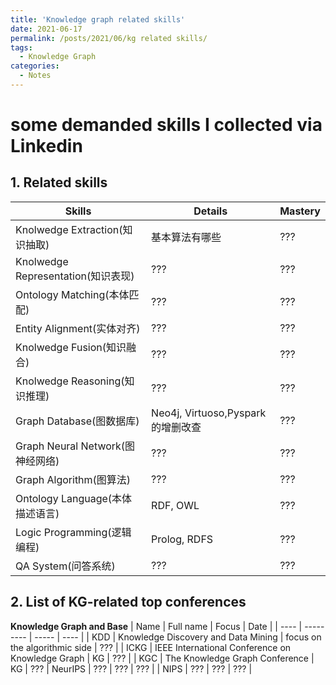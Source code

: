 ```yaml
---
title: 'Knowledge graph related skills'
date: 2021-06-17
permalink: /posts/2021/06/kg related skills/
tags:
  - Knowledge Graph
categories:
  - Notes
---
```



some demanded skills I collected via Linkedin
======

## 1. Related skills

| Skills | Details | Mastery | 
| ---- | --------- | ----- |
| Knolwedge Extraction(知识抽取) | 基本算法有哪些 | ??? |
| Knolwedge Representation(知识表现) | ??? | ??? |
| Ontology Matching(本体匹配) | ??? | ??? |
| Entity Alignment(实体对齐) | ??? | ??? |
| Knolwedge Fusion(知识融合) | ??? | ??? |
| Knolwedge Reasoning(知识推理) | ??? | ??? |
| Graph Database(图数据库) | Neo4j, Virtuoso,Pyspark的增删改查| ??? |
| Graph Neural Network(图神经网络) | ??? | ??? |
| Graph Algorithm(图算法) | ??? | ??? |
| Ontology Language(本体描述语言) | RDF, OWL | ??? |
| Logic Programming(逻辑编程) | Prolog, RDFS | ??? |
| QA System(问答系统) | ??? | ??? |


## 2. List of KG-related top conferences

**Knowledge Graph and Base**
| Name | Full name | Focus | Date | 
| ---- | --------- | ----- | ---- |
| KDD | Knowledge Discovery and Data Mining | focus on the algorithmic side | ??? |
| ICKG | IEEE International Conference on Knowledge Graph | KG | ??? |
| KGC | The Knowledge Graph Conference | KG | ??? | NeurIPS | ??? | ??? | ??? |
| NIPS | ??? | ??? | ??? |
